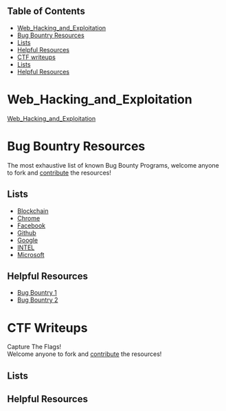 ## Table of Contents  
- [Web_Hacking_and_Exploitation](#web-hacking-and-exploitation)  
- [Bug Bountry Resources ](#bug-bountry-resources)
- [Lists](#lists)
- [Helpful Resources](#helpful-resources)
- [CTF writeups](#ctf-writeups)
- [Lists](#lists)
- [Helpful Resources](#helpful-resources)

# Web_Hacking_and_Exploitation  

[Web_Hacking_and_Exploitation](https://github.com/magicansk/InfoSec_Practice/blob/master/Web_Hacking_and_Exploitation_1/Test_Environment.md)  

# Bug Bountry Resources  

The most exhaustive list of known Bug Bounty Programs, welcome anyone to fork and [contribute](https://github.com/magicansk/Bug-Bountry-Resources-CTF-Writeups/blob/master/README.md) the resources! 

Lists
--
- [Blockchain](https://hackerone.com/blockchain)
- [Chrome](https://code.google.com/p/chromium/issues/entry?template=Security%20Bug)
- [Facebook](https://www.facebook.com/whitehat)
- [Github](https://bounty.github.com/)
- [Google](https://www.google.com/about/appsecurity/reward-program/)
- [INTEL](https://security-center.intel.com/BugBountyProgram.aspx)
- [Microsoft](https://technet.microsoft.com/en-us/library/dn425036.aspx)


Helpful Resources
--

- [Bug Bountry 1](https://www.bugcrowd.com/bug-bounty-list/)
- [Bug Bountry 2](https://hackerone.com/bug-bounty-program)

# CTF Writeups 

Capture The Flags!  
Welcome anyone to fork and [contribute](https://github.com/magicansk/Bug-Bountry-Resources-CTF-Writeups/blob/master/README.md) the resources! 

Lists
--

Helpful Resources
--
